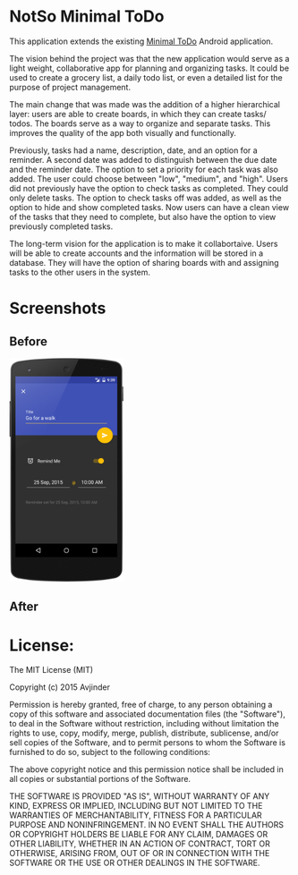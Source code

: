 # NotSo Minimal ToDo

This application extends the existing [Minimal ToDo](https://github.com/avjinder/Minimal-Todo) Android application.

The vision behind the project was that the new application would serve as a light weight, collaborative app for planning and organizing tasks. It could be used to create a grocery list, a daily todo list, or even a detailed list for the purpose of project management.

The main change that was made was the addition of a higher hierarchical layer: users are able to create boards, in which they can create tasks/ todos. The boards serve as a way to organize and separate tasks. This improves the quality of the app both visually and functionally.

Previously, tasks had a name, description, date, and an option for a reminder. A second date was added to distinguish between the due date and the reminder date. The option to set a priority for each task was also added. The user could choose between "low", "medium", and "high".
Users did not previously have the option to check tasks as completed. They could only delete tasks. The option to check tasks off was added, as well as the option to hide and show completed tasks. Now users can have a clean view of the tasks that they need to complete, but also have the option to view previously completed tasks.

The long-term vision for the application is to make it collabortaive. Users will be able to create accounts and the information will be stored in a database. They will have the option of sharing boards with and assigning tasks to the other users in the system.





# Screenshots

## Before

<img src="/screenshots/add_todo_dark.png" height="400px"/>

## After


# License:
The MIT License (MIT)

Copyright (c) 2015 Avjinder

Permission is hereby granted, free of charge, to any person obtaining a copy
of this software and associated documentation files (the "Software"), to deal
in the Software without restriction, including without limitation the rights
to use, copy, modify, merge, publish, distribute, sublicense, and/or sell
copies of the Software, and to permit persons to whom the Software is
furnished to do so, subject to the following conditions:

The above copyright notice and this permission notice shall be included in all
copies or substantial portions of the Software.

THE SOFTWARE IS PROVIDED "AS IS", WITHOUT WARRANTY OF ANY KIND, EXPRESS OR
IMPLIED, INCLUDING BUT NOT LIMITED TO THE WARRANTIES OF MERCHANTABILITY,
FITNESS FOR A PARTICULAR PURPOSE AND NONINFRINGEMENT. IN NO EVENT SHALL THE
AUTHORS OR COPYRIGHT HOLDERS BE LIABLE FOR ANY CLAIM, DAMAGES OR OTHER
LIABILITY, WHETHER IN AN ACTION OF CONTRACT, TORT OR OTHERWISE, ARISING FROM,
OUT OF OR IN CONNECTION WITH THE SOFTWARE OR THE USE OR OTHER DEALINGS IN THE
SOFTWARE.

